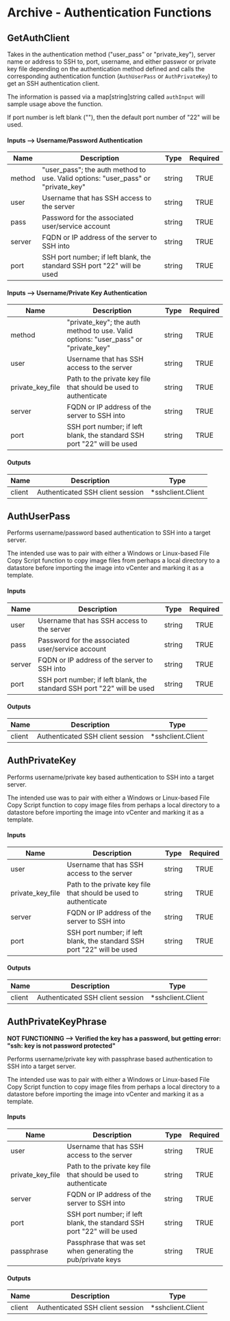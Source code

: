 # Archive - Authentication Functions

## GetAuthClient
Takes in the authentication method ("user_pass" or "private_key"), server name or address to SSH to, port, username, and either passwor or private key file depending on the authentication method defined and calls the corresponding authentication function (`AuthUserPass` or `AuthPrivateKey`) to get an SSH authentication client.

The information is passed via a map[string]string called `authInput` will sample usage above the function.

If port number is left blank (""), then the default port number of "22" will be used.


#### Inputs --> Username/Password Authentication
| Name    | Description                                                                       | Type     | Required |
|---------|-----------------------------------------------------------------------------------|----------|:--------:|
| method  | "user_pass"; the auth method to use. Valid options: "user_pass" or "private_key"  | string   | TRUE     |
| user    | Username that has SSH access to the server                                        | string   | TRUE     |
| pass    | Password for the associated user/service account                                  | string   | TRUE     |
| server  | FQDN or IP address of the server to SSH into                                      | string   | TRUE     |
| port    | SSH port number; if left blank, the standard SSH port "22" will be used           | string   | TRUE     |

#### Inputs --> Username/Private Key Authentication
| Name             | Description                                                                         | Type     | Required |
|------------------|-------------------------------------------------------------------------------------|----------|:--------:|
| method           | "private_key"; the auth method to use. Valid options: "user_pass" or "private_key"  | string   | TRUE     |
| user             | Username that has SSH access to the server                                          | string   | TRUE     |
| private_key_file | Path to the private key file that should be used to authenticate                    | string   | TRUE     |
| server           | FQDN or IP address of the server to SSH into                                        | string   | TRUE     |
| port             | SSH port number; if left blank, the standard SSH port "22" will be used             | string   | TRUE     |

#### Outputs
| Name    | Description                      | Type               |
|---------|----------------------------------|--------------------|
| client  | Authenticated SSH client session | *sshclient.Client  |


## AuthUserPass
Performs username/password based authentication to SSH into a target server. 

The intended use was to pair with either a Windows or Linux-based File Copy Script function to copy image files from perhaps a local directory to a datastore before importing the image into vCenter and marking it as a template.

#### Inputs
| Name       | Description                                                             | Type     | Required |
|------------|-------------------------------------------------------------------------|----------|:--------:|
| user       | Username that has SSH access to the server                              | string   | TRUE     |
| pass       | Password for the associated user/service account                        | string   | TRUE     |
| server     | FQDN or IP address of the server to SSH into                            | string   | TRUE     |
| port       | SSH port number; if left blank, the standard SSH port "22" will be used | string   | TRUE     |

#### Outputs
| Name    | Description                      | Type               |
|---------|----------------------------------|--------------------|
| client  | Authenticated SSH client session | *sshclient.Client  |


## AuthPrivateKey
Performs username/private key based authentication to SSH into a target server.

The intended use was to pair with either a Windows or Linux-based File Copy Script function to copy image files from perhaps a local directory to a datastore before importing the image into vCenter and marking it as a template.

#### Inputs
| Name             | Description                                                             | Type     | Required |
|------------------|-------------------------------------------------------------------------|----------|:--------:|
| user             | Username that has SSH access to the server                              | string   | TRUE     |
| private_key_file | Path to the private key file that should be used to authenticate        | string   | TRUE     |
| server           | FQDN or IP address of the server to SSH into                            | string   | TRUE     |
| port             | SSH port number; if left blank, the standard SSH port "22" will be used | string   | TRUE     |

#### Outputs
| Name    | Description                      | Type               |
|---------|----------------------------------|--------------------|
| client  | Authenticated SSH client session | *sshclient.Client  |


## AuthPrivateKeyPhrase
**NOT FUNCTIONING --> Verified the key has a password, but getting error: "ssh: key is not password protected"**

Performs username/private key with passphrase based authentication to SSH into a target server.

The intended use was to pair with either a Windows or Linux-based File Copy Script function to copy image files from perhaps a local directory to a datastore before importing the image into vCenter and marking it as a template.

#### Inputs
| Name             | Description                                                             | Type     | Required |
|------------------|-------------------------------------------------------------------------|----------|:--------:|
| user             | Username that has SSH access to the server                              | string   | TRUE     |
| private_key_file | Path to the private key file that should be used to authenticate        | string   | TRUE     |
| server           | FQDN or IP address of the server to SSH into                            | string   | TRUE     |
| port             | SSH port number; if left blank, the standard SSH port "22" will be used | string   | TRUE     |
| passphrase       | Passphrase that was set when generating the pub/private keys            | string   | TRUE     |

#### Outputs
| Name    | Description                      | Type               |
|---------|----------------------------------|--------------------|
| client  | Authenticated SSH client session | *sshclient.Client  |